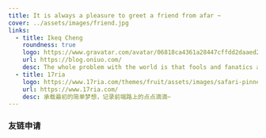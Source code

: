 ```yaml
---
title: It is always a pleasure to greet a friend from afar ~
cover: ../assets/images/friend.jpg
links: 
  - title: Ikeq Cheng
    roundness: true
    logo: https://www.gravatar.com/avatar/06818ca4361a28447cffdd2daaed2799?s=160
    url: https://blog.oniuo.com/
    desc: The whole problem with the world is that fools and fanatics are always so certain of themselves, but wiser people so full of doubts.
  - title: 17ria
    logo: https://www.17ria.com/themes/fruit/assets/images/safari-pinned-tab.svg
    url: https://www.17ria.com/
    desc: 承载最初的简单梦想，记录前端路上的点点滴滴~
---
```


### 友链申请